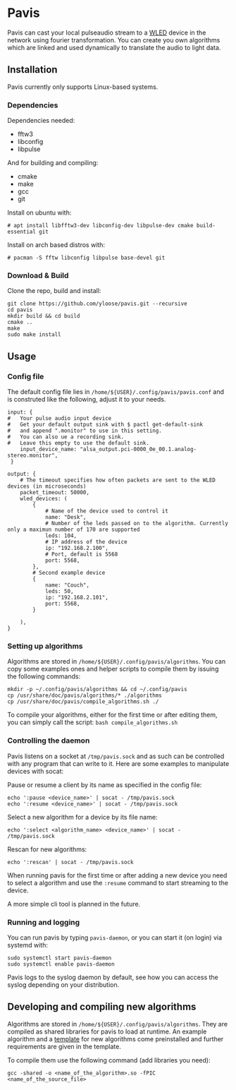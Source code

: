 # Pavis

Pavis can cast your local pulseaudio stream to a [WLED](https://github.com/Aircoookie/WLED) device in the network using fourier transformation. You can create you own algorithms which are linked and used dynamically to translate the audio to light data.


## Installation

Pavis currently only supports Linux-based systems.

### Dependencies

Dependencies needed:
  * fftw3
  * libconfig
  * libpulse

And for building and compiling:
  * cmake
  * make
  * gcc
  * git

Install on ubuntu with:

    # apt install libfftw3-dev libconfig-dev libpulse-dev cmake build-essential git

Install on arch based distros with:

    # pacman -S fftw libconfig libpulse base-devel git

### Download & Build

Clone the repo, build and install:

    git clone https://github.com/yloose/pavis.git --recursive
    cd pavis
	mkdir build && cd build
	cmake ..
	make
	sudo make install

## Usage

### Config file

The default config file lies in `/home/${USER}/.config/pavis/pavis.conf` and is construted like the following, adjust it to your needs.

```
input: {
# 	Your pulse audio input device
#	Get your default output sink with $ pactl get-default-sink
#	and append ".monitor" to use in this setting.
#	You can also ue a recording sink.
#	Leave this empty to use the default sink.
	input_device_name: "alsa_output.pci-0000_0e_00.1.analog-stereo.monitor",
 }

output: {
	# The timeout specifies how often packets are sent to the WLED devices (in microseconds)
 	packet_timeout: 50000,
	wled_devices: (
		{
			# Name of the device used to control it
			name: "Desk",
			# Number of the leds passed on to the algorithm. Currently only a maximun number of 170 are supported
			leds: 104,
			# IP address of the device
			ip: "192.168.2.100",
			# Port, default is 5568
			port: 5568,
		},
		# Second example device
		{
			name: "Couch",
			leds: 50,
			ip: "192.168.2.101",
			port: 5568,
		}

	),
}
```

### Setting up algorithms

Algorithms are stored in `/home/${USER}/.config/pavis/algorithms`.
You can copy some examples ones and helper scripts to compile them by issuing the following commands:

    mkdir -p ~/.config/pavis/algorithms && cd ~/.config/pavis
	cp /usr/share/doc/pavis/algorithms/* ./algorithms
	cp /usr/share/doc/pavis/compile_algorithms.sh ./

To compile your algorithms, either for the first time or after editing them, you can simply call the script: ``bash compile_algorithms.sh``

### Controlling the daemon

Pavis listens on a socket at `/tmp/pavis.sock` and as such can be controlled with any program that can write to it.
Here are some examples to manipulate devices with socat:

Pause or resume a client by its name as specified in the config file:

    echo ':pause <device_name>' | socat - /tmp/pavis.sock
    echo ':resume <device_name>' | socat - /tmp/pavis.sock

Select a new algorithm for a device by its file name:

    echo ':select <algorithm_name> <device_name>' | socat - /tmp/pavis.sock
 
Rescan for new algorithms:
    
	echo ':rescan' | socat - /tmp/pavis.sock 

When running pavis for the first time or after adding a new device you need to select a algorithm and use the ``:resume`` command to start streaming to the device.

A more simple cli tool is planned in the future.

### Running and logging

You can run pavis by typing ``pavis-daemon``, or you can start it (on login) via systemd with:

    sudo systemctl start pavis-daemon
	sudo systemctl enable pavis-daemon

Pavis logs to the syslog daemon by default, see how you can access the syslog depending on your distribution.

## Developing and compiling new algorithms

Algorithms are stored in `/home/${USER}/.config/pavis/algorithms`. They are compiled as shared libraries for pavis to load at runtime.
An example algorithm and a [template](/res/algorithms/simple.template.c) for new algorithms come preinstalled and further requirements are given in the template.

To compile them use the following command (add libraries you need):

    gcc -shared -o <name_of_the_algorithm>.so -fPIC <name_of_the_source_file>
